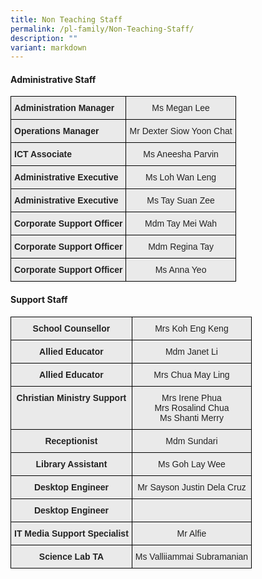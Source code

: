 ```yaml
---
title: Non Teaching Staff
permalink: /pl-family/Non-Teaching-Staff/
description: ""
variant: markdown
---
```

#### **Administrative Staff**

<style type="text/css">
.tg  {border-collapse:collapse;border-spacing:0;}
.tg td{border-color:black;border-style:solid;border-width:1px;font-family:Arial, sans-serif;font-size:14px;
  overflow:hidden;padding:10px 5px;word-break:normal;}
.tg th{border-color:black;border-style:solid;border-width:1px;font-family:Arial, sans-serif;font-size:14px;
  font-weight:normal;overflow:hidden;padding:10px 5px;word-break:normal;}
.tg .tg-ii8k{background-color:#EAEAEA;color:#222;text-align:center;vertical-align:top}
.tg .tg-rj1p{background-color:#EAEAEA;color:#222;font-weight:bold;text-align:left;vertical-align:top}
</style>
<table class="tg">
<thead>
  <tr>
    <th class="tg-rj1p">Administration Manager</th>
    <th class="tg-ii8k">Ms Megan Lee</th>
  </tr>
</thead>
<tbody>
  <tr>
    <td class="tg-rj1p">Operations Manager</td>
    <td class="tg-ii8k">Mr Dexter Siow Yoon Chat</td>
  </tr>
  <tr>
    <td class="tg-rj1p">ICT Associate</td>
    <td class="tg-ii8k">Ms Aneesha Parvin</td>
  </tr>
  <tr>
    <td class="tg-rj1p">Administrative Executive</td>
    <td class="tg-ii8k">Ms Loh Wan Leng<br></td>
  </tr>
  <tr>
    <td class="tg-rj1p">Administrative Executive</td>
    <td class="tg-ii8k">Ms Tay Suan Zee</td>
  </tr>
  <tr>
    <td class="tg-rj1p">Corporate Support Officer</td>
    <td class="tg-ii8k">Mdm Tay Mei Wah </td>
  </tr>
  <tr>
    <td class="tg-rj1p">Corporate Support Officer</td>
    <td class="tg-ii8k">Mdm Regina Tay</td>
  </tr>
  <tr>
    <td class="tg-rj1p">Corporate Support Officer</td>
    <td class="tg-ii8k">Ms Anna Yeo</td>
  </tr>
</tbody>
</table>

#### **Support Staff**

<style type="text/css">
.tg  {border-collapse:collapse;border-spacing:0;}
.tg td{border-color:black;border-style:solid;border-width:1px;font-family:Arial, sans-serif;font-size:14px;
  overflow:hidden;padding:10px 5px;word-break:normal;}
.tg th{border-color:black;border-style:solid;border-width:1px;font-family:Arial, sans-serif;font-size:14px;
  font-weight:normal;overflow:hidden;padding:10px 5px;word-break:normal;}
.tg .tg-n4qt{background-color:#EAEAEA;color:#222;font-weight:bold;text-align:center;vertical-align:top}
.tg .tg-ii8k{background-color:#EAEAEA;color:#222;text-align:center;vertical-align:top}
.tg .tg-6cvf{background-color:#EAEAEA;border-color:inherit;color:#222;text-align:center;vertical-align:top}
.tg .tg-0lax{text-align:left;vertical-align:top}
.tg .tg-ku5w{background-color:#EAEAEA;color:#222;text-align:center;vertical-align:middle}
</style>
<table class="tg">
<thead>
  
</thead>
<tbody>
  <tr>
    <td class="tg-n4qt">School Counsellor</td>
    <td class="tg-ii8k">Mrs Koh Eng Keng</td>
  </tr>
  <tr>
    <td class="tg-n4qt">Allied Educator</td>
    <td class="tg-ii8k">Mdm Janet Li</td>
  </tr>
  <tr>
    <td class="tg-n4qt">Allied Educator</td>
    <td class="tg-ii8k">Mrs Chua May Ling</td>
  </tr>
  <tr>
    <td class="tg-n4qt">Christian Ministry Support</td>
    <td class="tg-ii8k">Mrs Irene Phua<br>Mrs Rosalind Chua<br>Ms Shanti Merry</td>
  </tr>
  <tr>
    <td class="tg-n4qt">Receptionist</td>
    <td class="tg-ii8k">Mdm Sundari</td>
  </tr>
  <tr>
    <td class="tg-n4qt">Library Assistant</td>
    <td class="tg-ii8k">Ms Goh Lay Wee </td>
  </tr>
  <tr>
    <td class="tg-n4qt">Desktop Engineer</td>
    <td class="tg-ii8k">Mr Sayson Justin Dela Cruz</td>
  </tr>
  <tr>
    <td class="tg-n4qt">Desktop Engineer</td>
    <td class="tg-ku5w"><span style="color:#222;background-color:#EAEAEA"></span></td>
  </tr>
  <tr>
    <td class="tg-n4qt">IT Media Support Specialist</td>
    <td class="tg-ii8k">Mr Alfie</td>
  </tr>
  <tr>
    <td class="tg-n4qt">Science Lab TA</td>
    <td class="tg-ii8k">Ms Valliiammai Subramanian</td>
  </tr>
</tbody>
</table>
